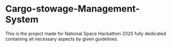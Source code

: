 # Cargo-stowage-Management-System
This is the project made for National Space Hackathon 2025 fully dedicated containing all necessary aspects by given guidelines.
